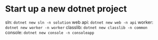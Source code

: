 # Start up a new dotnet project

sln: `dotnet new sln -n solution`
web api: `dotnet new web -n api`
worker: `dotnet new worker -n worker`
classlib: `dotnet new classlib -n common`
console: `dotnet new console -n consoleapp`